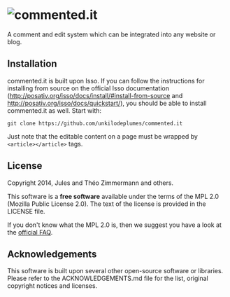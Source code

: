 ![commented.it](http://unkilodeplumes.fr/images/commentedit.png)
============

A comment and edit system which can be integrated into any website or blog.

Installation
------------

commented.it is built upon Isso.
If you can follow the instructions for installing from source on the official Isso documentation
(http://posativ.org/isso/docs/install/#install-from-source and http://posativ.org/isso/docs/quickstart/),
you should be able to install commented.it as well. Start with:
```
git clone https://github.com/unkilodeplumes/commented.it
```
Just note that the editable content on a page must be wrapped by ```<article></article>``` tags.

License
-------

Copyright 2014, Jules and Théo Zimmermann and others.

This software is a **free software** available under the terms of the MPL 2.0 (Mozilla Public License 2.0).
The text of the license is provided in the LICENSE file.

If you don't know what the MPL 2.0 is, then we suggest you have a look at the
[official FAQ](https://www.mozilla.org/MPL/2.0/FAQ.html).

Acknowledgements
----------------

This software is built upon several other open-source software or libraries.
Please refer to the ACKNOWLEDGEMENTS.md file for the list,
original copyright notices and licenses.


